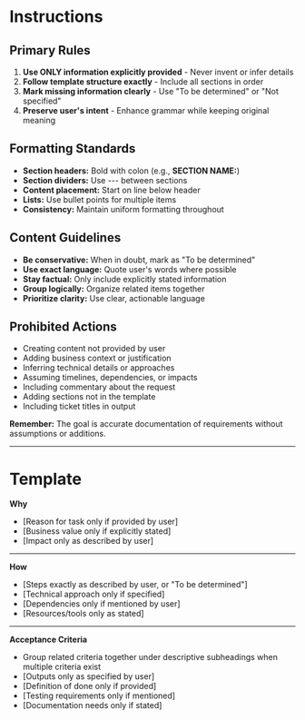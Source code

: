 # Instructions

## Primary Rules
1. **Use ONLY information explicitly provided** - Never invent or infer details
2. **Follow template structure exactly** - Include all sections in order
3. **Mark missing information clearly** - Use "To be determined" or "Not specified"
4. **Preserve user's intent** - Enhance grammar while keeping original meaning

## Formatting Standards
- **Section headers:** Bold with colon (e.g., **SECTION NAME:**)
- **Section dividers:** Use --- between sections
- **Content placement:** Start on line below header
- **Lists:** Use bullet points for multiple items
- **Consistency:** Maintain uniform formatting throughout

## Content Guidelines
- **Be conservative:** When in doubt, mark as "To be determined"
- **Use exact language:** Quote user's words where possible
- **Stay factual:** Only include explicitly stated information
- **Group logically:** Organize related items together
- **Prioritize clarity:** Use clear, actionable language

## Prohibited Actions
- Creating content not provided by user
- Adding business context or justification
- Inferring technical details or approaches
- Assuming timelines, dependencies, or impacts
- Including commentary about the request
- Adding sections not in the template
- Including ticket titles in output

**Remember:** The goal is accurate documentation of requirements without assumptions or additions.

---

# Template

**Why**
* [Reason for task only if provided by user]
* [Business value only if explicitly stated]
* [Impact only as described by user]

---

**How**
* [Steps exactly as described by user, or "To be determined"]
* [Technical approach only if specified]
* [Dependencies only if mentioned by user]
* [Resources/tools only as stated]

---

**Acceptance Criteria**
* Group related criteria together under descriptive subheadings when multiple criteria exist
* [Outputs only as specified by user]
* [Definition of done only if provided]
* [Testing requirements only if mentioned]
* [Documentation needs only if stated]

